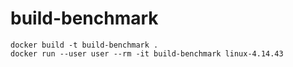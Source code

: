 # build-benchmark


    docker build -t build-benchmark .
    docker run --user user --rm -it build-benchmark linux-4.14.43


